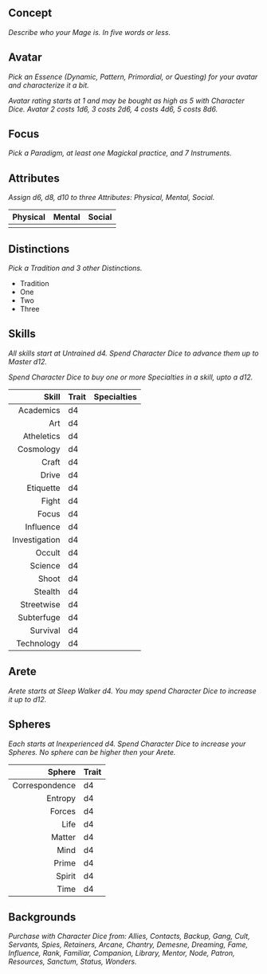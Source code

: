 ## Concept

*Describe who your Mage is. In five words or less.*


## Avatar

*Pick an Essence (Dynamic, Pattern, Primordial, or Questing) for your avatar and characterize it a bit.*

*Avatar rating starts at 1 and may be bought as high as 5 with Character Dice. Avatar 2 costs 1d6, 3 costs 2d6, 4 costs 4d6, 5 costs 8d6.*


## Focus

*Pick a Paradigm, at least one Magickal practice, and 7 Instruments.*



## Attributes

*Assign d6, d8, d10 to three Attributes: Physical, Mental, Social.*

Physical | Mental | Social
:-------:|:------:|:-----:
         |  		| 
 
## Distinctions

*Pick a Tradition and 3 other Distinctions.*

* Tradition
* One
* Two 
* Three

## Skills

*All skills start at Untrained d4. Spend Character Dice to advance them up to Master d12.*

*Spend Character Dice to buy one or more Specialties in a skill, upto a d12.*

Skill 			| Trait | Specialties
--------------:|:------|:------------
Academics 		| d4	  |
Art 				| d4	  |
Atheletics 		| d4	  |
Cosmology 		| d4	  |
Craft 			| d4	  |
Drive 			| d4	  |
Etiquette 		| d4	  |
Fight 			| d4	  |
Focus 			| d4	  |
Influence 		| d4	  |
Investigation 	| d4	  |
Occult  			| d4	  |
Science  		| d4	  |
Shoot  			| d4	  |
Stealth  		| d4	  |
Streetwise  	| d4	  |
Subterfuge  	| d4	  |
Survival  		| d4	  |
Technology 		| d4	  |

## Arete

*Arete starts at Sleep Walker d4. You may spend Character Dice to increase it up to d12.*

## Spheres

*Each starts at Inexperienced d4. Spend Character Dice to increase your Spheres. No sphere can be higher then your Arete.*

Sphere 			| Trait 
--------------:|:------
Correspondence | d4	  
Entropy 			| d4	  
Forces 			| d4	  
Life 				| d4	  
Matter 			| d4	  
Mind 				| d4	  
Prime 			| d4	  
Spirit 			| d4	  
Time 				| d4	  

## Backgrounds

*Purchase with Character Dice from: Allies, Contacts, Backup, Gang, Cult, Servants, Spies, Retainers, Arcane, Chantry, Demesne, Dreaming, Fame, Influence, Rank, Familiar, Companion, Library, Mentor, Node, Patron, Resources, Sanctum, Status, Wonders.*